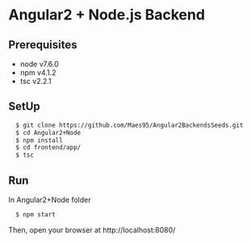 # Angular2 + Node.js Backend

## Prerequisites

* node v7.6.0
* npm v4.1.2
* tsc v2.2.1

## SetUp

```sh
  $ git clone https://github.com/Maes95/Angular2BackendsSeeds.git
  $ cd Angular2+Node
  $ npm install
  $ cd frontend/app/
  $ tsc
```

## Run
In Angular2+Node folder

```sh
  $ npm start
```

Then, open your browser at http://localhost:8080/
